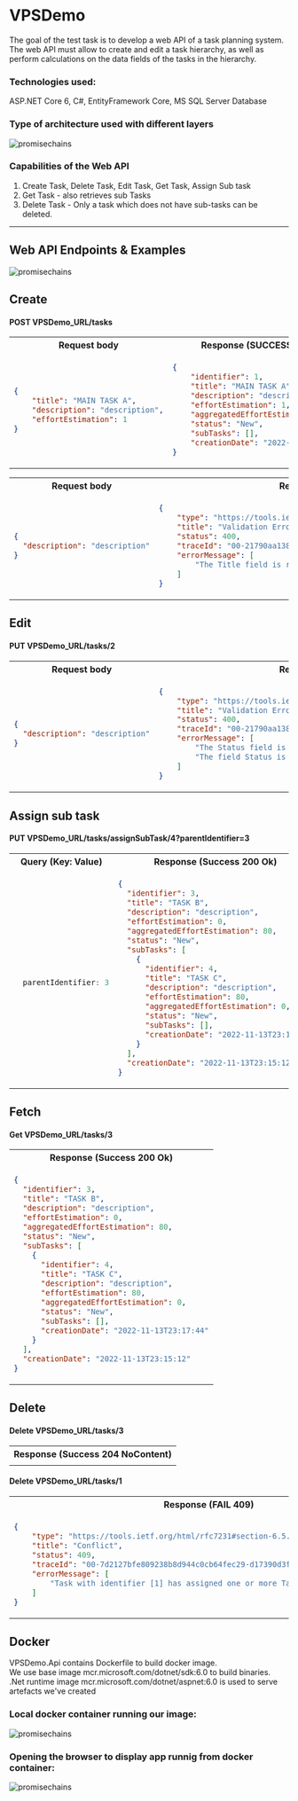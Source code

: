 # VPSDemo

The goal of the test task is to develop a web API of a task planning system. The web API must allow to
create and edit a task hierarchy, as well as perform calculations on the data fields of the tasks in the
hierarchy.

### Technologies used:
ASP.NET Core 6, C#, EntityFramework Core, MS SQL Server Database

### Type of architecture used with different layers

![promisechains](https://github.com/domkris/files/blob/master/VPSDemo/cleanarch.png?raw=true)

### Capabilities of the Web API
1. Create Task, Delete Task, Edit Task, Get Task, Assign Sub task
2. Get Task - also retrieves sub Tasks
3. Delete Task - Only a task which does not have sub-tasks can be deleted.

<hr>

## Web API Endpoints & Examples

![promisechains](https://github.com/domkris/files/blob/master/VPSDemo/webapi_1.png?raw=true)

## Create
#### POST VPSDemo_URL/tasks

<table>
<tr>
<th> Request body </th>
<th> Response (SUCCESS 200 Ok) </th>
</tr>
<tr>
<td>

```json
{
    "title": "MAIN TASK A",
    "description": "description",
    "effortEstimation": 1
}
```

</td>
<td>

```json
{
    "identifier": 1,
    "title": "MAIN TASK A",
    "description": "description",
    "effortEstimation": 1,
    "aggregatedEffortEstimation": 281,
    "status": "New",
    "subTasks": [],
    "creationDate": "2022-11-13T23:15:12"
}
```

</td>
</tr>
</table>


<table>
<tr>
<th> Request body </th>
<th> Response (FAIL 400) </th>
</tr>
<tr>
<td>

```json
{ 
  "description": "description"
}
```

</td>
<td>

```json
{
    "type": "https://tools.ietf.org/html/rfc7231#section-6.5.1",
    "title": "Validation Error",
    "status": 400,
    "traceId": "00-21790aa1386552307b4397420650fefa-18df5db6c8db92e1-00",
    "errorMessage": [
        "The Title field is required."
    ]
}
```

</td>
</tr>
</table>

## Edit
#### PUT VPSDemo_URL/tasks/2


<table>
<tr>
<th> Request body </th>
<th> Response (FAIL 400) </th>
</tr>
<tr>
<td>

```json
{ 
  "description": "description"
}
```

</td>
<td>

```json
{
    "type": "https://tools.ietf.org/html/rfc7231#section-6.5.1",
    "title": "Validation Error",
    "status": 400,
    "traceId": "00-21790aa1386552307b4397420650fefa-18df5db6c8db92e1-00",
    "errorMessage": [
        "The Status field is required.",
        "The field Status is invalid"
    ]
}
```

</td>
</tr>
</table>

## Assign sub task
#### PUT VPSDemo_URL/tasks/assignSubTask/4?parentIdentifier=3

<table>
<tr>
<th> Query (Key: Value) </th>
<th> Response (Success 200 Ok) </th>
</tr>
<tr>
<td>

```javascript

  parentIdentifier: 3

```

</td>
<td>

```json
{
  "identifier": 3,
  "title": "TASK B",
  "description": "description",
  "effortEstimation": 0,
  "aggregatedEffortEstimation": 80,
  "status": "New",
  "subTasks": [
    {
      "identifier": 4,
      "title": "TASK C",
      "description": "description",
      "effortEstimation": 80,
      "aggregatedEffortEstimation": 0,
      "status": "New",
      "subTasks": [],
      "creationDate": "2022-11-13T23:17:44"
    }
  ],
  "creationDate": "2022-11-13T23:15:12"
}
```

</td>
</tr>
</table>

## Fetch 
#### Get VPSDemo_URL/tasks/3

<table>
<tr>
<th> Response (Success 200 Ok) </th>
</tr>
<tr>
<td>

```json
{
  "identifier": 3,
  "title": "TASK B",
  "description": "description",
  "effortEstimation": 0,
  "aggregatedEffortEstimation": 80,
  "status": "New",
  "subTasks": [
    {
      "identifier": 4,
      "title": "TASK C",
      "description": "description",
      "effortEstimation": 80,
      "aggregatedEffortEstimation": 0,
      "status": "New",
      "subTasks": [],
      "creationDate": "2022-11-13T23:17:44"
    }
  ],
  "creationDate": "2022-11-13T23:15:12"
}
```

</td>
</tr>
</table>


## Delete 
#### Delete VPSDemo_URL/tasks/3

<table>
<tr>
<th> Response (Success 204 NoContent) </th>
</tr>
<tr>
<td>


</td>
</tr>
</table>

#### Delete VPSDemo_URL/tasks/1

<table>
<tr>
<th> Response (FAIL 409) </th>
</tr>
<tr>
<td>

```json
{
    "type": "https://tools.ietf.org/html/rfc7231#section-6.5.8",
    "title": "Conflict",
    "status": 409,
    "traceId": "00-7d2127bfe809238b8d944c0cb64fec29-d17390d3fe719a93-00",
    "errorMessage": [
        "Task with identifier [1] has assigned one or more Task with identifiers: [4]"
    ]
}
```

</td>
</tr>
</table>

## Docker

VPSDemo.Api contains Dockerfile to build docker image.<br/>
We use base image mcr.microsoft.com/dotnet/sdk:6.0 to build binaries. <br/>
.Net runtime image mcr.microsoft.com/dotnet/aspnet:6.0 is used to serve artefacts we've created <br/>

### Local docker container running our image:

![promisechains](https://github.com/domkris/files/blob/master/VPSDemo/docker.png?raw=true)

### Opening the browser to display app runnig from docker container:

![promisechains](https://github.com/domkris/files/blob/master/VPSDemo/docker_web.png?raw=true)
